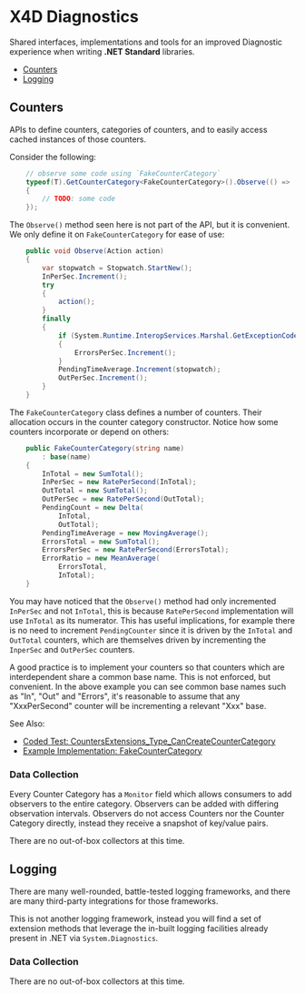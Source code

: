 ﻿# X4D Diagnostics

Shared interfaces, implementations and tools for an improved Diagnostic experience when writing **.NET Standard** libraries.


<!-- @import "[TOC]" {cmd="toc" depthFrom=2 depthTo=2 orderedList=false} -->
<!-- code_chunk_output -->

* [Counters](#counters)
* [Logging](#logging)

<!-- /code_chunk_output -->


## Counters

APIs to define counters, categories of counters, and to easily access cached instances of those counters.

Consider the following:

```csharp
    // observe some code using `FakeCounterCategory`
    typeof(T).GetCounterCategory<FakeCounterCategory>().Observe(() =>
    {
        // TODO: some code
    });
```

The `Observe()` method seen here is not part of the API, but it is convenient. We only define it on `FakeCounterCategory` for ease of use: 

```csharp
    public void Observe(Action action)
    {
        var stopwatch = Stopwatch.StartNew();
        InPerSec.Increment();
        try
        {
            action();
        }
        finally
        {
            if (System.Runtime.InteropServices.Marshal.GetExceptionCode() != 0)
            {
                ErrorsPerSec.Increment();
            }
            PendingTimeAverage.Increment(stopwatch);
            OutPerSec.Increment();
        }
    }
```


The `FakeCounterCategory` class defines a number of counters. Their allocation occurs in the counter category constructor. Notice how some counters incorporate or depend on others:

```csharp
    public FakeCounterCategory(string name)
        : base(name)
    {
        InTotal = new SumTotal();
        InPerSec = new RatePerSecond(InTotal);
        OutTotal = new SumTotal();
        OutPerSec = new RatePerSecond(OutTotal);
        PendingCount = new Delta(
            InTotal,
            OutTotal);
        PendingTimeAverage = new MovingAverage();
        ErrorsTotal = new SumTotal();
        ErrorsPerSec = new RatePerSecond(ErrorsTotal);
        ErrorRatio = new MeanAverage(
            ErrorsTotal,
            InTotal);
    }
```

You may have noticed that the `Observe()` method had only incremented `InPerSec` and not `InTotal`, this is because `RatePerSecond` implementation will use `InTotal` as its numerator.  This has useful implications, for example there is no need to increment `PendingCounter` since it is driven by the `InTotal` and `OutTotal` counters, which are themselves driven by incrementing the `InperSec` and `OutPerSec` counters.

A good practice is to implement your counters so that counters which are interdependent share a common base name. This is not enforced, but convenient. In the above example you can see common base names such as "In", "Out" and "Errors", it's reasonable to assume that any "XxxPerSecond" counter will be incrementing a relevant "Xxx" base.

See Also:

* [Coded Test: CountersExtensions_Type_CanCreateCounterCategory](X4D.Diagnostics.Test\Counters\CountersExtensionsTests.cs)
* [Example Implementation: FakeCounterCategory](X4D.Diagnostics.Test\Counters\Fakes\FakeCounterCategory.cs)

### Data Collection

Every Counter Category has a `Monitor` field which allows consumers to add observers to the entire category. Observers can be added with differing observation intervals. Observers do not access Counters nor the Counter Category directly, instead they receive a snapshot of key/value pairs.

There are no out-of-box collectors at this time.

## Logging

There are many well-rounded, battle-tested logging frameworks, and there are many third-party integrations for those frameworks.

This is not another logging framework, instead you will find a set of extension methods that leverage the in-built logging facilities already present in .NET via `System.Diagnostics`.

### Data Collection

There are no out-of-box collectors at this time.
